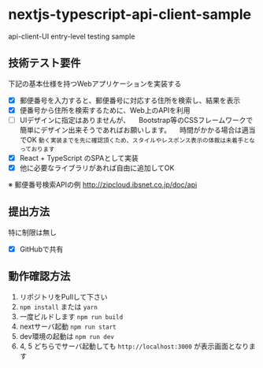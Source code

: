# nextjs-typescript-api-client-sample

api-client-UI entry-level testing sample

## 技術テスト要件
下記の基本仕様を持つWebアプリケーションを実装する

- [x] 郵便番号を入力すると、郵便番号に対応する住所を検索し、結果を表示
- [x] 便番号から住所を検索するために、Web上のAPIを利用
- [ ] UIデザインに指定はありませんが、
　Bootstrap等のCSSフレームワークで簡単にデザイン出来そうであればお願いします。
　時間がかかる場合は適当でOK
 `動く実装までを先に確認頂くため、スタイルやレスポンス表示の体裁は未着手となっております`
- [x] React + TypeScript のSPAとして実装
- [x] 他に必要なライブラリがあれば自由に追加してOK

※ 郵便番号検索APIの例
http://zipcloud.ibsnet.co.jp/doc/api

## 提出方法
特に制限は無し

- [x] GitHubで共有

## 動作確認方法

1. リポジトリをPullして下さい
2. `npm install` または `yarn`
3. 一度ビルドします `npm run build`
4. nextサーバ起動 `npm run start`
5. dev環境の起動は `npm run dev`
6. 4, 5 どちらでサーバ起動しても `http://localhost:3000` が表示画面となります

